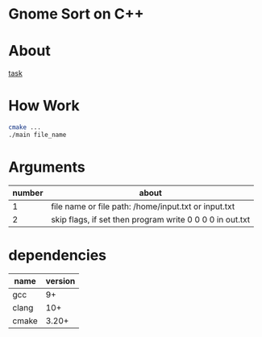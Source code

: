 # Gnome Sort on C++

# About 
[task](https://github.com/dark0ghost/gnome_sort_acid/blob/main/acid.docx)

# How Work 
```bash
cmake ...
./main file_name
```

# Arguments

| number | about                                                    |
|--------|----------------------------------------------------------|
| 1      | file name or file path: /home/input.txt or input.txt     |
| 2      | skip flags, if set then program write 0 0 0 0 in out.txt |

# dependencies

| name  | version |
|-------|---------|
| gcc   | 9+      |
| clang | 10+     |
| cmake | 3.20+   |
